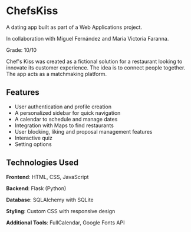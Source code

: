 # ChefsKiss
A dating app built as part of a Web Applications project.

In collaboration with Miguel Fernández and Maria Victoria Faranna.

Grade: 10/10

Chef's Kiss was created as a fictional solution for a restaurant looking to innovate its customer experience. The idea is to connect people together. The app acts as a matchmaking platform.

## Features
- User authentication and profile creation
- A personalized sidebar for quick navigation
- A calendar to schedule and manage dates
- Integration with Maps to find restaurants
- User blocking, liking and proposal management features
- Interactive quiz
- Setting options

 ## Technologies Used
**Frontend**: HTML, CSS, JavaScript

**Backend**: Flask (Python)

**Database**: SQLAlchemy with SQLite

**Styling**: Custom CSS with responsive design

**Additional Tools**: FullCalendar, Google Fonts API
